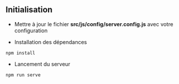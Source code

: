 ## Initialisation

- Mettre à jour le fichier **src/js/config/server.config.js** avec votre configuration

- Installation des dépendances

```shell script
npm install
```

- Lancement du serveur

```shell script
npm run serve
```
